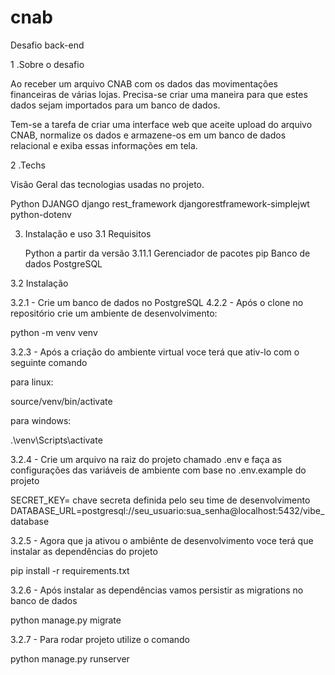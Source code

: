 # cnab
Desafio back-end

1 .Sobre o desafio

Ao receber um arquivo CNAB com os dados das movimentações financeiras de várias lojas. Precisa-se criar uma maneira para que estes dados sejam importados para um banco de dados.

Tem-se a tarefa de criar uma interface web que aceite upload do arquivo CNAB, normalize os dados e armazene-os em um banco de dados relacional e exiba essas informações em tela.

 2 .Techs

Visão Geral das tecnologias usadas no projeto.

Python
DJANGO
django rest_framework
djangorestframework-simplejwt
python-dotenv

3. Instalação e uso 
3.1 Requisitos

    Python a partir da versão 3.11.1 
    Gerenciador de pacotes pip 
    Banco de dados PostgreSQL

3.2 Instalação

3.2.1 - Crie um banco de dados no PostgreSQL 4.2.2 - Após o clone no repositório crie um ambiente de desenvolvimento:

python -m venv venv

3.2.3 - Após a criação do ambiente virtual voce terá que ativ-lo com o seguinte comando

para linux:

source/venv/bin/activate

para windows:

.\venv\Scripts\activate

3.2.4 - Crie um arquivo na raiz do projeto chamado .env e faça as configurações das variáveis de ambiente com base no .env.example do projeto

SECRET_KEY= chave secreta definida pelo seu time de desenvolvimento DATABASE_URL=postgresql://seu_usuario:sua_senha@localhost:5432/vibe_database

3.2.5 - Agora que ja ativou o ambiênte de desenvolvimento voce terá que instalar as dependências do projeto

pip install -r requirements.txt

3.2.6 - Após instalar as dependências vamos persistir as migrations no banco de dados

python manage.py migrate

3.2.7 - Para rodar projeto utilize o comando

python manage.py runserver
